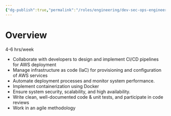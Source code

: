 ```yaml
---
{"dg-publish":true,"permalink":"/roles/engineering/dev-sec-ops-engineer/","updated":"2024-10-12T19:36:04.447+06:00"}
---
```


# Overview
4-6 hrs/week
- Collaborate with developers to design and implement CI/CD pipelines for AWS deployment
- Manage infrastructure as code (IaC) for provisioning and configuration of AWS services
- Automate deployment processes and monitor system performance.
- Implement containerization using Docker
- Ensure system security, scalability, and high availability.
- Write clean, well-documented code & unit tests, and participate in code reviews
- Work in an agile methodology